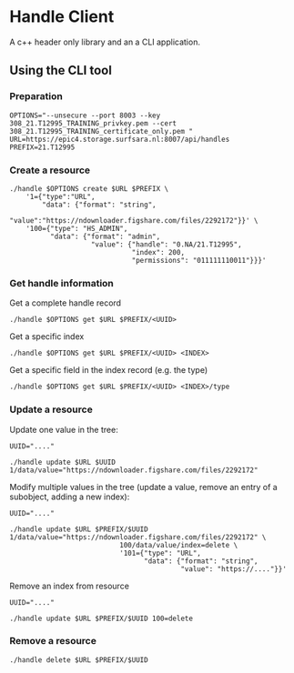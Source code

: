 # Handle Client
A c++ header only library and an a CLI application.

## Using the CLI tool

### Preparation

```
OPTIONS="--unsecure --port 8003 --key 308_21.T12995_TRAINING_privkey.pem --cert 308_21.T12995_TRAINING_certificate_only.pem "
URL=https://epic4.storage.surfsara.nl:8007/api/handles
PREFIX=21.T12995
```
### Create a resource

```
./handle $OPTIONS create $URL $PREFIX \
    '1={"type":"URL", 
        "data": {"format": "string",
                 "value":"https://ndownloader.figshare.com/files/2292172"}}' \
    '100={"type": "HS_ADMIN",
          "data": {"format": "admin",
                    "value": {"handle": "0.NA/21.T12995",
                              "index": 200,
                              "permissions": "011111110011"}}}'
```

### Get handle information

Get a complete handle record 

```
./handle $OPTIONS get $URL $PREFIX/<UUID> 
```

Get a specific index

```
./handle $OPTIONS get $URL $PREFIX/<UUID> <INDEX>
```

Get a specific field in the index record (e.g. the type)
```
./handle $OPTIONS get $URL $PREFIX/<UUID> <INDEX>/type
```

### Update a resource 
Update one value in the tree:
```
UUID="...."

./handle update $URL $UUID 1/data/value="https://ndownloader.figshare.com/files/2292172"
```
Modify multiple values in the tree (update a value, remove an entry of a subobject, adding a new index):
```
UUID="...."

./handle update $URL $PREFIX/$UUID 1/data/value="https://ndownloader.figshare.com/files/2292172" \
                           100/data/value/index=delete \
                           '101={"type": "URL",
                                 "data": {"format": "string",
                                          "value": "https://...."}}'
```

Remove an index from resource
```
UUID="...."

./handle update $URL $PREFIX/$UUID 100=delete
```

### Remove a resource

```
./handle delete $URL $PREFIX/$UUID
```
